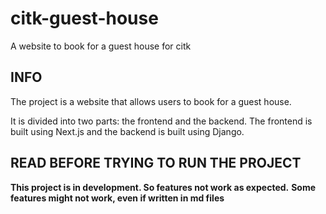 # citk-guest-house

A website to book for a guest house for citk

## INFO

The project is a website that allows users to book for a guest house.

It is divided into two parts: the frontend and the backend.
The frontend is built using Next.js and the backend is built using Django.

## READ BEFORE TRYING TO RUN THE PROJECT

**This project is in development. So features not work as expected.**
**Some features might not work, even if written in md files**
